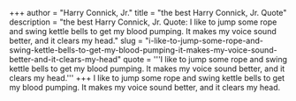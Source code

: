 +++
author = "Harry Connick, Jr."
title = "the best Harry Connick, Jr. Quote"
description = "the best Harry Connick, Jr. Quote: I like to jump some rope and swing kettle bells to get my blood pumping. It makes my voice sound better, and it clears my head."
slug = "i-like-to-jump-some-rope-and-swing-kettle-bells-to-get-my-blood-pumping-it-makes-my-voice-sound-better-and-it-clears-my-head"
quote = '''I like to jump some rope and swing kettle bells to get my blood pumping. It makes my voice sound better, and it clears my head.'''
+++
I like to jump some rope and swing kettle bells to get my blood pumping. It makes my voice sound better, and it clears my head.
